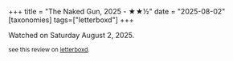 +++
title = "The Naked Gun, 2025 - ★★½"
date = "2025-08-02"
[taxonomies]
tags=["letterboxd"]
+++

Watched on Saturday August 2, 2025.

<small>see this review on <a href="https://letterboxd.com/nonmodernist/film/the-naked-gun/">letterboxd</a>.</small>